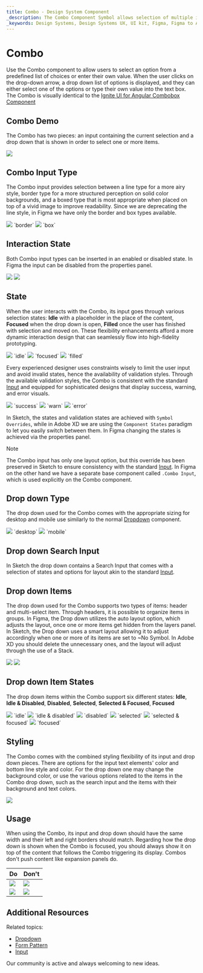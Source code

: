 ```yaml
---
title: Combo - Design System Component
_description: The Combo Component Symbol allows selection of multiple items from a collection.
_keywords: Design Systems, Design Systems UX, UI kit, Figma, Figma to Angular, Export code from Figma, Figma to HTML, Figma UI kits, Sketch, Ignite UI for Angular, Sketch to Angular, Angular, Angular Design System, Export code from Sketch, Design Kits for Angular, Sketch HTML, Sketch to HTML, Sketch UI kits, Adobe XD, Adobe XD to Angular, Export code from Adobe XD, Adobe XD to HTML, Adobe XD UI kits
---
```


# Combo

Use the Combo component to allow users to select an option from a predefined list of choices or enter their own value. When the user clicks on the drop-down arrow, a drop down list of options is displayed, and they can either select one of the options or type their own value into the text box. The Combo is visually identical to the [ Ignite UI for Angular Combobox Component](https://www.infragistics.com/products/ignite-ui-angular/angular/components/combo.html)

## Combo Demo

The Combo has two pieces: an input containing the current selection and a drop down that is shown in order to select one or more items.

<img class="responsive-img" src="../images/combo_demo.png" srcset="../images/combo_demo@2x.png 2x" />

## Combo Input Type

The Combo input provides selection between a line type for a more airy style, border type for a more structured perception on solid color backgrounds, and a boxed type that is most appropriate when placed on top of a vivid image to improve readability. Since we are deprecating the line style, in Figma we have only the border and box types available.


<img class="responsive-img" src="../images/combo_border.png" srcset="../images/combo_border@2x.png 2x" />
`border`
<img class="responsive-img" src="../images/combo_box.png" srcset="../images/combo_box@2x.png 2x" />
`box`

## Interaction State

Both Combo input types can be inserted in an enabled or disabled state. In Figma the input can be disabled from the properties panel.

<img class="responsive-img" src="../images/combo_enabledstate.png" srcset="../images/combo_enabledstate@2x.png 2x" />
<img class="responsive-img" src="../images/combo_disabledstate.png" srcset="../images/combo_disabledstate@2x.png 2x" />

## State

When the user interacts with the Combo, its input goes through various selection states: **Idle** with a placeholder in the place of the content, **Focused** when the drop down is open, **Filled** once the user has finished with selection and moved on. These flexibility enhancements afford a more dynamic interaction design that can seamlessly flow into high-fidelity prototyping.

<img class="responsive-img" src="../images/combo_idle.png" srcset="../images/combo_idle@2x.png 2x" />
`idle`
<img class="responsive-img" src="../images/combo_focused.png" srcset="../images/combo_focused@2x.png 2x" />
`focused`
<img class="responsive-img" src="../images/combo_filled.png" srcset="../images/combo_filled@2x.png 2x" />
`filled`

Every experienced designer uses constraints wisely to limit the user input and avoid invalid states, hence the availability of validation styles. Through the available validation styles, the Combo is consistent with the standard [Input](input.md) and equipped for sophisticated designs that display success, warning, and error visuals.

<img class="responsive-img" src="../images/combo_success.png" srcset="../images/combo_success@2x.png 2x" />
`success`
<img class="responsive-img" src="../images/combo_warning.png" srcset="../images/combo_warning@2x.png 2x" />
`warn`
<img class="responsive-img" src="../images/combo_error.png" srcset="../images/combo_error@2x.png 2x" />
`error`

  <div class="divider--full"></div>

In Sketch, the states and validation states are achieved with `Symbol Overrides`, while in Adobe XD we are using the `Component States` paradigm to let you easily switch between them. In Figma changing the states is achieved via the properties panel.

> [!Note]
> The Combo input has only one layout option, but this override has been preserved in Sketch to ensure consistency with the standard [Input](input.md). In Figma on the other hand we have a separate base component called `.Combo Input`, which is used explicitly on the Combo component.

## Drop down Type

The drop down used for the Combo comes with the appropriate sizing for desktop and mobile use similarly to the normal [Dropdown](dropdown.md) component.

<img class="responsive-img" src="../images/combo_desktop.png" srcset="../images/combo_desktop@2x.png 2x" />
`desktop`
<img class="responsive-img" src="../images/combo_mobile.png" srcset="../images/combo_mobile@2x.png 2x" />
`mobile`

## Drop down Search Input

In Sketch the drop down contains a Search Input that comes with a selection of states and options for layout akin to the standard [Input](input.md).

## Drop down Items

The drop down used for the Combo supports two types of items: header and multi-select item. Through headers, it is possible to organize items in groups. In Figma, the Drop down utilizes the auto layout option, which adjusts the layout, once one or more items get hidden from the layers panel. In Sketch, the Drop down uses a smart layout allowing it to adjust accordingly when one or more of its items are set to ~No Symbol. In Adobe XD you should delete the unnecessary ones, and the layout will adjust through the use of a Stack.

<img class="responsive-img" src="../images/combo_header.png" srcset="../images/combo_header@2x.png 2x" />
<img class="responsive-img" src="../images/combo_multiselect_item.png" srcset="../images/combo_multiselect_item@2x.png 2x" />

## Drop down Item States

The drop down items within the Combo support six different states: **Idle**, **Idle & Disabled**, **Disabled**, **Selected**, **Selected & Focused**, **Focused**

<img class="responsive-img" src="../images/combo_item_idle.png" srcset="../images/combo_item_idle@2x.png 2x" />
`idle`
<img class="responsive-img" src="../images/combo_item_idle_disabled.png" srcset="../images/combo_item_idle_disabled@2x.png 2x" />
`idle & disabled`
<img class="responsive-img" src="../images/combo_item_disabled.png" srcset="../images/combo_item_disabled@2x.png 2x" />
`disabled`
<img class="responsive-img" src="../images/combo_item_selected.png" srcset="../images/combo_item_selected@2x.png 2x" />
`selected`
<img class="responsive-img" src="../images/combo_item_selected_focused.png" srcset="../images/combo_item_selected_focused@2x.png 2x" />
`selected & focused`
<img class="responsive-img" src="../images/combo_item_focused.png" srcset="../images/combo_item_focused@2x.png 2x" />
`focused`

## Styling

The Combo comes with the combined styling flexibility of its input and drop down pieces. There are options for the input text elements' color and bottom line style and color. For the drop down one may change the background color, or use the various options related to the items in the Combo drop down, such as the search input and the items with their background and text colors.

<img class="responsive-img" src="../images/combo_styling.png" srcset="../images/combo_styling@2x.png 2x" />

## Usage

When using the Combo, its input and drop down should have the same width and their left and right borders should match. Regarding how the drop down is shown when the Combo is focused, you should always show it on top of the content that follows the Combo triggering its display. Combos don't push content like expansion panels do.

| Do                                                                           | Don't                                                                            |
| ---------------------------------------------------------------------------- | -------------------------------------------------------------------------------- |
| <img class="responsive-img" src="../images/combo_do1.png" srcset="../images/combo_do1@2x.png 2x" /> | <img class="responsive-img" src="../images/combo_dont1.png" srcset="../images/combo_dont1@2x.png 2x" /> |
| <img class="responsive-img" src="../images/combo_do2.png" srcset="../images/combo_do2@2x.png 2x" /> | <img class="responsive-img" src="../images/combo_dont2.png" srcset="../images/combo_dont2@2x.png 2x" /> |

## Additional Resources

Related topics:

- [Dropdown](dropdown.md)
- [Form Pattern](../patterns/form.md)
- [Input](input.md)
  <div class="divider--half"></div>

Our community is active and always welcoming to new ideas.
